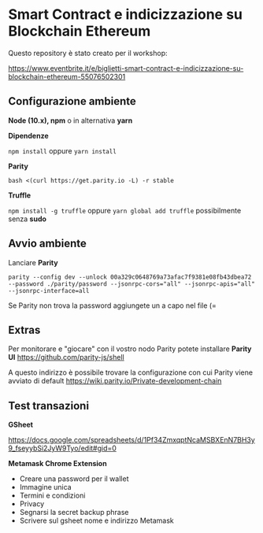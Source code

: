 # Smart Contract e indicizzazione su Blockchain Ethereum

Questo repository è stato creato per il workshop:

https://www.eventbrite.it/e/biglietti-smart-contract-e-indicizzazione-su-blockchain-ethereum-55076502301

## Configurazione ambiente

**Node (10.x), npm** o in alternativa **yarn**

**Dipendenze**

`npm install` oppure `yarn install`

**Parity**

`bash <(curl https://get.parity.io -L) -r stable`

**Truffle**

`npm install -g truffle` oppure `yarn global add truffle` possibilmente senza **sudo**


## Avvio ambiente

Lanciare **Parity**

`parity --config dev --unlock 00a329c0648769a73afac7f9381e08fb43dbea72 --password ./parity/password --jsonrpc-cors="all" --jsonrpc-apis="all" --jsonrpc-interface=all`

Se Parity non trova la password aggiungete un a capo nel file (=

## Extras

Per monitorare e "giocare" con il vostro nodo Parity potete installare **Parity UI** https://github.com/parity-js/shell

A questo indirizzo è possibile trovare la configurazione con cui Parity viene avviato di default https://wiki.parity.io/Private-development-chain

## Test transazioni

**GSheet**

https://docs.google.com/spreadsheets/d/1Pf34ZmxqptNcaMSBXEnN7BH3y9_fseyybSi2JyW9Tyo/edit#gid=0

**Metamask Chrome Extension**

- Creare una password per il wallet
- Immagine unica
- Termini e condizioni
- Privacy
- Segnarsi la secret backup phrase
- Scrivere sul gsheet nome e indirizzo Metamask
